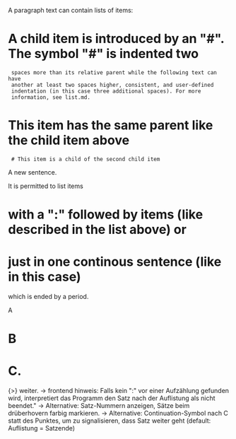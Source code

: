 A paragraph text can contain lists of items:
  # A child item is introduced by an "#". The symbol "#" is indented two
     spaces more than its relative parent while the following text can have
     another at least two spaces higher, consistent, and user-defined
     indentation (in this case three additional spaces). For more
     information, see list.md.
  # This item has the same parent like the child item above
     # This item is a child of the second child item
A new sentence.

It is permitted to list items
  # with a ":" followed by items (like described in the list above) or
  # just in one continous sentence (like in this case)
which is ended by a period. 

A
  # B
  # C.
{>} weiter.
-> frontend hinweis: Falls kein ":" vor einer Aufzählung gefunden wird, interpretiert das Programm den Satz nach der Auflistung als nicht beendet."
-> Alternative: Satz-Nummern anzeigen, Sätze beim drüberhovern farbig markieren.
-> Alternative: Continuation-Symbol nach C statt des Punktes, um zu
   signalisieren, dass Satz weiter geht (default: Auflistung = Satzende)


